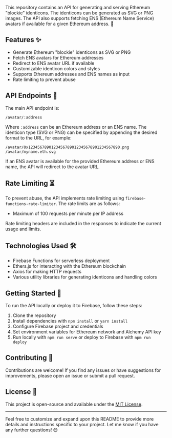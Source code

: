 This repository contains an API for generating and serving Ethereum "blockie" identicons. The identicons can be generated as SVG or PNG images. The API also supports fetching ENS (Ethereum Name Service) avatars if available for a given Ethereum address. 🌈

## Features ✨

- Generate Ethereum "blockie" identicons as SVG or PNG
- Fetch ENS avatars for Ethereum addresses
- Redirect to ENS avatar URL if available
- Customizable identicon colors and styles
- Supports Ethereum addresses and ENS names as input
- Rate limiting to prevent abuse

## API Endpoints 🚀

The main API endpoint is:

```
/avatar/:address
```

Where `:address` can be an Ethereum address or an ENS name. The identicon type (SVG or PNG) can be specified by appending the desired format to the URL, for example:

```
/avatar/0x1234567890123456789012345678901234567890.png
/avatar/myname.eth.svg
```

If an ENS avatar is available for the provided Ethereum address or ENS name, the API will redirect to the avatar URL.

## Rate Limiting ⏳

To prevent abuse, the API implements rate limiting using `firebase-functions-rate-limiter`. The rate limits are as follows:

- Maximum of 100 requests per minute per IP address

Rate limiting headers are included in the responses to indicate the current usage and limits.

## Technologies Used 🛠️

- Firebase Functions for serverless deployment
- Ethers.js for interacting with the Ethereum blockchain
- Axios for making HTTP requests
- Various utility libraries for generating identicons and handling colors

## Getting Started 🚀

To run the API locally or deploy it to Firebase, follow these steps:

1. Clone the repository
2. Install dependencies with `npm install` or `yarn install`
3. Configure Firebase project and credentials
4. Set environment variables for Ethereum network and Alchemy API key
5. Run locally with `npm run serve` or deploy to Firebase with `npm run deploy`

## Contributing 🤝

Contributions are welcome! If you find any issues or have suggestions for improvements, please open an issue or submit a pull request.

## License 📄

This project is open-source and available under the [MIT License](LICENSE).

---

Feel free to customize and expand upon this README to provide more details and instructions specific to your project. Let me know if you have any further questions! 😊
